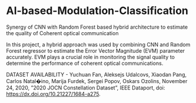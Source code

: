 # AI-based-Modulation-Classification
Synergy of CNN with Random Forest based hybrid architecture to estimate the quality of Coherent optical communication

In this project, a hybrid approach was used by combining CNN and Random Forest regressor to estimate the Error Vector Magnitude (EVM) parameter accurately.
EVM plays a crucial role in monitoring the signal quality to determine the performance of coherent optical communications. 

DATASET AVAILABILITY -  Yuchuan Fan, Aleksejs Udalcovs, Xiaodan Pang, Carlos Natal�ino, Marija Furdek, Sergei Popov, Oskars Ozolins, November
24, 2020, ”2020 JOCN Constellation Dataset”, IEEE Dataport, doi:
https://dx.doi.org/10.21227/1684-a275.
